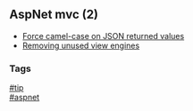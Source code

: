 ## AspNet mvc (2)

- [Force camel-case on JSON returned values](force-camel-case-on-json.md)
- [Removing unused view engines](removing-unused-view-engines.md)

### Tags
[#tip](../../tips.md)  
[#aspnet](../aspnet.md)